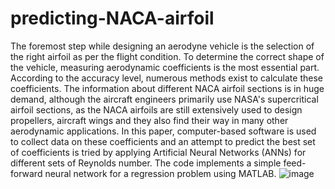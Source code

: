 # predicting-NACA-airfoil
The foremost step while designing an 
aerodyne vehicle is the selection of the right airfoil as per the 
flight condition. To determine the correct shape of the 
vehicle, measuring aerodynamic coefficients is the most 
essential part. According to the accuracy level, numerous 
methods exist to calculate these coefficients. The information 
about different NACA airfoil sections is in huge demand, 
although the aircraft engineers primarily use NASA's 
supercritical airfoil sections, as the NACA airfoils are still 
extensively used to design propellers, aircraft wings and they 
also find their way in many other aerodynamic applications. 
In this paper, computer-based software is used to collect data 
on these coefficients and an attempt to predict the best set of 
coefficients is tried by applying Artificial Neural Networks 
(ANNs) for different sets of Reynolds number. The code 
implements a simple feed-forward neural network for a 
regression problem using MATLAB.
![image](https://github.com/the-h-b/predicting-NACA-airfoil/assets/129276639/1a62f72b-022f-42c3-8cc0-4f6c344ca702)

